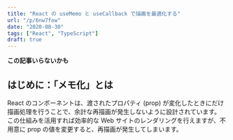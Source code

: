 ```yaml
---
title: "React の useMemo と useCallback で描画を最適化する"
url: "/p/6nw7fow"
date: "2020-08-30"
tags: ["React", "TypeScript"]
draft: true
---
```


**この記事いらないかも**

はじめに：「メモ化」とは
----

React のコンポーネントは、渡されたプロパティ (prop) が変化したときにだけ描画処理を行うことで、余計な再描画が発生しないように設計されています。
この仕組みを活用すれば効率的な Web サイトのレンダリングを行えますが、不用意に prop の値を変更すると、再描画が発生してしまいます。

